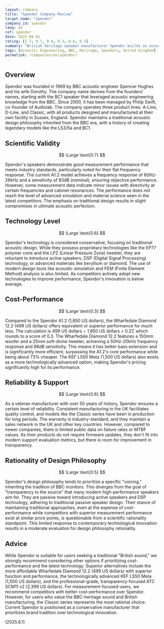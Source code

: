 ```yaml
---
layout: company
title: "Spendor Company Review"
target_name: "Spendor"
company_id: spendor
lang: en
ref: spendor
date: 2025-08-01
rating: [2.7, 0.7, 0.6, 0.3, 0.6, 0.5]
summary: "British heritage speaker manufacturer Spendor builds on acoustic engineering knowledge from the BBC era, with a commitment to proprietary driver design and UK manufacturing. While measurement performance is good, adaptation to the latest technologies is limited, and its cost-performance is inferior compared to competitors with equivalent or superior functionality."
tags: [Acoustic Engineering, BBC, Heritage, Speakers, United Kingdom]
permalink: /companies/en/spendor/
---
```

## Overview

Spendor was founded in 1969 by BBC acoustic engineer Spencer Hughes and his wife Dorothy. The company name derives from the founders' names, starting with the BC1 speaker that leveraged acoustic engineering knowledge from the BBC. Since 2000, it has been managed by Philip Swift, co-founder of Audiolab. The company operates three product lines: A-Line, D-Line, and Classic, with all products designed and manufactured at their own facility in Sussex, England. Spendor maintains a traditional acoustic design philosophy inherited from the BBC era, with a history of creating legendary models like the LS3/5a and BC1.

## Scientific Validity

$$ \Large \text{0.7} $$

Spendor's speakers demonstrate good measurement performance that meets industry standards, particularly noted for their flat frequency response. The current A1.2 model achieves a frequency response of 60Hz-26kHz and a sensitivity of 83dB (nominal), ensuring objective performance. However, some measurement data indicate minor issues with directivity at certain frequencies and cabinet resonances. The performance does not reach the level of advanced simulation and material science seen in the latest competitors. The emphasis on traditional design results in slight compromises in ultimate acoustic perfection.

## Technology Level

$$ \Large \text{0.6} $$

Spendor's technology is considered conservative, focusing on traditional acoustic design. While they possess proprietary technologies like the EP77 polymer cone and the LPZ (Linear Pressure Zone) tweeter, they are reluctant to introduce active speakers, DSP (Digital Signal Processing) technology, or advanced materials like beryllium or diamond. The use of modern design tools like acoustic simulation and FEM (Finite Element Method) analysis is also limited. As competitors actively adopt new technologies to improve performance, Spendor's innovation is below average.

## Cost-Performance

$$ \Large \text{0.3} $$

Compared to the Spendor A1.2 (1,850 US dollars), the Wharfedale Diamond 12.2 (499 US dollars) offers equivalent or superior performance for much less. The calculation is 499 US dollars ÷ 1,850 US dollars = 0.27, which rounds to a score of 0.3. The Wharfedale Diamond 12.2 features a 150mm woofer and a 25mm soft-dome tweeter, achieving a 50Hz-20kHz frequency response and 88dB sensitivity. This means it has better bass extension and is significantly more efficient, surpassing the A1.2's core performance while being about 73% cheaper. The KEF LS50 Meta (1,500 US dollars) also exists as a more technologically advanced option, making Spendor's pricing significantly high for its performance.

## Reliability & Support

$$ \Large \text{0.6} $$

As a veteran manufacturer with over 50 years of history, Spendor ensures a certain level of reliability. Consistent manufacturing in the UK facilitates quality control, and models like the Classic series have been in production for long periods. The warranty is industry-standard, and they maintain a sales network in the UK and other key countries. However, compared to newer companies, there is limited public data on failure rates or MTBF values. As their products do not require firmware updates, they don't fit into modern support evaluation metrics, but there is room for improvement in transparency.

## Rationality of Design Philosophy

$$ \Large \text{0.5} $$

Spendor's design philosophy tends to prioritize a specific "voicing," inheriting the tradition of BBC monitors. This diverges from the goal of "transparency to the source" that many modern high-performance speakers aim for. They are passive toward introducing active speakers and DSP technology, adhering to traditional passive speaker design. Their stance of maintaining traditional approaches, even at the expense of cost-performance while competitors with superior measurement performance exist at similar price points, is questionable from a scientific rationality standpoint. This limited response to contemporary technological innovation results in a moderate evaluation for design philosophy rationality.

## Advice

While Spendor is suitable for users seeking a traditional "British sound," we strongly recommend considering other options if prioritizing cost-performance and the latest technology. Superior alternatives include the more affordable Wharfedale Diamond 12.2 (499 US dollars) with superior function and performance, the technologically advanced KEF LS50 Meta (1,500 US dollars), and the professional-grade, transparency-focused ATC SCM11 v2 (2,399 US dollars). For measurement-focused users, we recommend competitors with better cost-performance over Spendor. However, for users who value the BBC-heritage sound and British manufacturing, the Classic series represents the most rational choice. Current Spendor is positioned as a conservative manufacturer that prioritizes brand tradition over technological innovation.

(2025.8.1)
